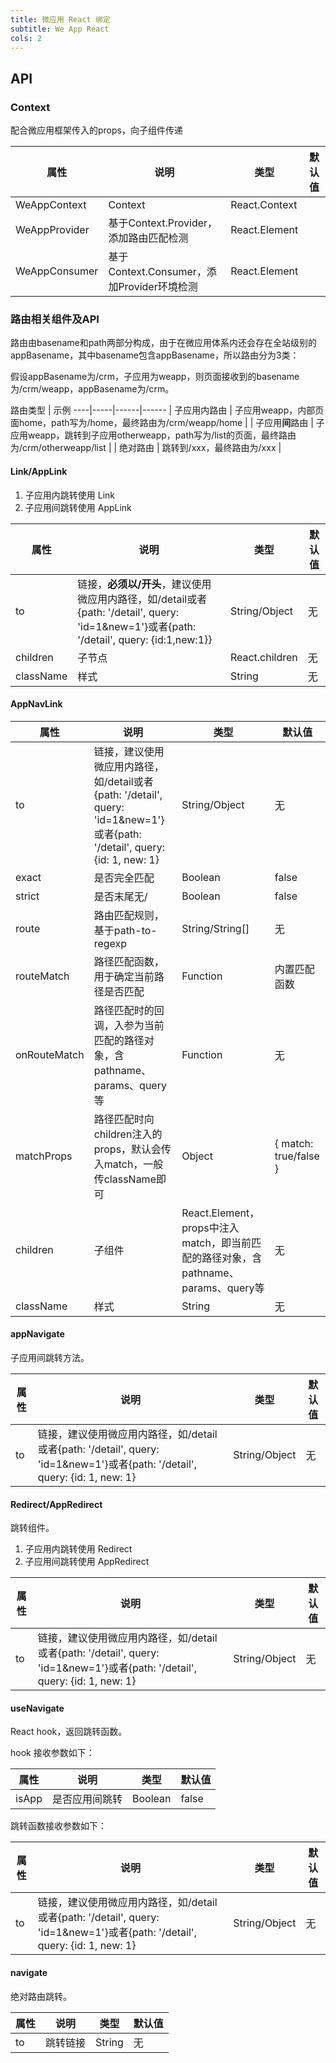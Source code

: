 ```yaml
---
title: 微应用 React 绑定
subtitle: We App React
cols: 2
---
```


## API

### Context

配合微应用框架传入的props，向子组件传递

属性 | 说明 | 类型 | 默认值
----|-----|------|------
| WeAppContext        | Context | React.Context   |  |
| WeAppProvider        | 基于Context.Provider，添加路由匹配检测 | React.Element   |  |
| WeAppConsumer        | 基于Context.Consumer，添加Provider环境检测 | React.Element   |  |

### 路由相关组件及API

路由由basename和path两部分构成，由于在微应用体系内还会存在全站级别的appBasename，其中basename包含appBasename，所以路由分为3类：

假设appBasename为/crm，子应用为weapp，则页面接收到的basename为/crm/weapp，appBasename为/crm。

路由类型 | 示例
----|-----|------|------
| 子应用内路由    | 子应用weapp，内部页面home，path写为/home，最终路由为/crm/weapp/home |
| 子应用**间**路由 | 子应用weapp，跳转到子应用otherweapp，path写为/list的页面，最终路由为/crm/otherweapp/list |
| 绝对路由     | 跳转到/xxx，最终路由为/xxx |

#### Link/AppLink

1. 子应用内跳转使用 Link
2. 子应用间跳转使用 AppLink

属性 | 说明 | 类型 | 默认值
----|-----|------|------
| to        | 链接，**必须以/开头**，建议使用微应用内路径，如/detail或者{path: '/detail', query: 'id=1&new=1'}或者{path: '/detail', query: {id:1,new:1}} | String/Object   | 无 |
| children        | 子节点 | React.children   | 无 |
| className        | 样式 | String   | 无 |

#### AppNavLink

属性 | 说明 | 类型 | 默认值
----|-----|------|------
| to        | 链接，建议使用微应用内路径，如/detail或者{path: '/detail', query: 'id=1&new=1'}或者{path: '/detail', query: {id: 1, new: 1} | String/Object   | 无 |
| exact       | 是否完全匹配 | Boolean   | false |
| strict       | 是否末尾无/ | Boolean   | false |
| route | 路由匹配规则，基于path-to-regexp | String/String[] | 无
| routeMatch       | 路径匹配函数，用于确定当前路径是否匹配 | Function   | 内置匹配函数 |
| onRouteMatch       | 路径匹配时的回调，入参为当前匹配的路径对象，含pathname、params、query等 | Function   | 无 |
| matchProps       | 路径匹配时向children注入的props，默认会传入match，一般传className即可 | Object   | { match: true/false } |
| children        | 子组件 | React.Element，props中注入match，即当前匹配的路径对象，含pathname、params、query等   | 无 |
| className        | 样式 | String   | 无 |

#### appNavigate

子应用间跳转方法。

属性 | 说明 | 类型 | 默认值
----|-----|------|------
| to        | 链接，建议使用微应用内路径，如/detail或者{path: '/detail', query: 'id=1&new=1'}或者{path: '/detail', query: {id: 1, new: 1} | String/Object   | 无 |

#### Redirect/AppRedirect

跳转组件。

1. 子应用内跳转使用 Redirect
2. 子应用间跳转使用 AppRedirect

属性 | 说明 | 类型 | 默认值
----|-----|------|------
| to        | 链接，建议使用微应用内路径，如/detail或者{path: '/detail', query: 'id=1&new=1'}或者{path: '/detail', query: {id: 1, new: 1} | String/Object   | 无 |

#### useNavigate

React hook，返回跳转函数。

hook 接收参数如下：

属性 | 说明 | 类型 | 默认值
----|-----|------|------
| isApp     | 是否应用间跳转 | Boolean   | false |

跳转函数接收参数如下：

属性 | 说明 | 类型 | 默认值
----|-----|------|------
| to        | 链接，建议使用微应用内路径，如/detail或者{path: '/detail', query: 'id=1&new=1'}或者{path: '/detail', query: {id: 1, new: 1} | String/Object   | 无 |

#### navigate

绝对路由跳转。

属性 | 说明 | 类型 | 默认值
----|-----|------|------
| to        | 跳转链接 | String   | 无 |
